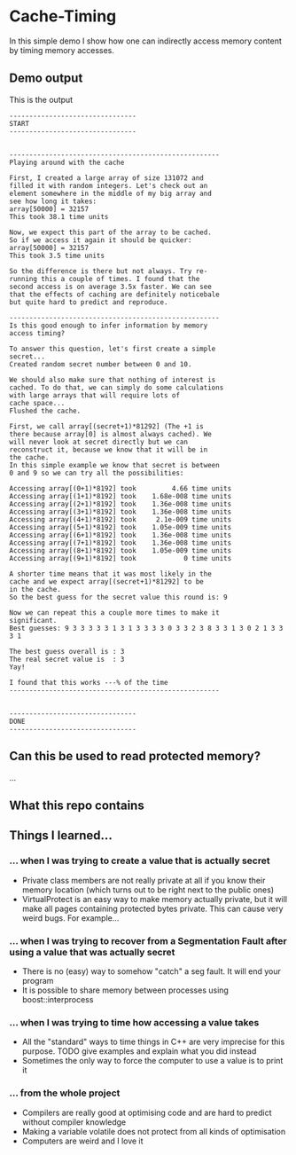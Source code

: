 # Cache-Timing

In this simple demo I show how one can indirectly access memory content by timing memory accesses.

## Demo output

This is the output

    --------------------------------
    START
    --------------------------------


    -----------------------------------------------------
    Playing around with the cache

    First, I created a large array of size 131072 and
    filled it with random integers. Let's check out an
    element somewhere in the middle of my big array and
    see how long it takes:
    array[50000] = 32157
    This took 38.1 time units

    Now, we expect this part of the array to be cached.
    So if we access it again it should be quicker:
    array[50000] = 32157
    This took 3.5 time units

    So the difference is there but not always. Try re-
    running this a couple of times. I found that the
    second access is on average 3.5x faster. We can see
    that the effects of caching are definitely noticebale
    but quite hard to predict and reproduce.

    -----------------------------------------------------        
    Is this good enough to infer information by memory
    access timing?

    To answer this question, let's first create a simple
    secret...
    Created random secret number between 0 and 10.

    We should also make sure that nothing of interest is
    cached. To do that, we can simply do some calculations       
    with large arrays that will require lots of
    cache space...
    Flushed the cache.

    First, we call array[(secret+1)*81292] (The +1 is
    there because array[0] is almost always cached). We
    will never look at secret directly but we can
    reconstruct it, because we know that it will be in
    the cache.
    In this simple example we know that secret is between        
    0 and 9 so we can try all the possibilities:

    Accessing array[(0+1)*8192] took         4.66 time units     
    Accessing array[(1+1)*8192] took    1.68e-008 time units     
    Accessing array[(2+1)*8192] took    1.36e-008 time units     
    Accessing array[(3+1)*8192] took    1.36e-008 time units     
    Accessing array[(4+1)*8192] took     2.1e-009 time units     
    Accessing array[(5+1)*8192] took    1.05e-009 time units     
    Accessing array[(6+1)*8192] took    1.36e-008 time units     
    Accessing array[(7+1)*8192] took    1.36e-008 time units     
    Accessing array[(8+1)*8192] took    1.05e-009 time units     
    Accessing array[(9+1)*8192] took            0 time units     

    A shorter time means that it was most likely in the
    cache and we expect array[(secret+1)*81292] to be
    in the cache.
    So the best guess for the secret value this round is: 9      

    Now we can repeat this a couple more times to make it        
    significant.
    Best guesses: 9 3 3 3 3 3 1 3 1 3 3 3 3 0 3 3 2 3 8 3 3 1 3 0 2 1 3 3 3 1

    The best guess overall is : 3
    The real secret value is  : 3
    Yay!

    I found that this works ---% of the time
    -----------------------------------------------------        


    --------------------------------
    DONE
    --------------------------------

## Can this be used to read protected memory?
...

## What this repo contains

## Things I learned...

### ... when I was trying to create a value that is actually secret
- Private class members are not really private at all if you know their memory location (which turns out to be right next to the public ones)
- VirtualProtect is an easy way to make memory actually private, but it will make all pages containing protected bytes private. This can cause very weird bugs. For example...

### ... when I was trying to recover from a Segmentation Fault after using a value that was actually secret
- There is no (easy) way to somehow "catch" a seg fault. It will end your program
- It is possible to share memory between processes using boost::interprocess

### ... when I was trying to time how accessing a value takes
- All the "standard" ways to time things in C++ are very imprecise for this purpose. TODO give examples and explain what you did instead
- Sometimes the only way to force the computer to use a value is to print it


### ... from the whole project
- Compilers are really good at optimising code and are hard to predict without compiler knowledge
- Making a variable volatile does not protect from all kinds of optimisation
- Computers are weird and I love it

